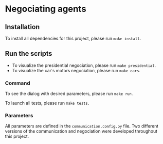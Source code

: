 # Negociating agents

## Installation

To install all dependencies for this project, please run `make install`.

## Run the scripts

- To visualize the presidential negociation, please run `make presidential`.
- To visualize the car's motors negociation, please run `make cars`.

### Command

To see the dialog with desired parameters, please run `make run`.

To launch all tests, please run `make tests`.

### Parameters

All parameters are defined in the `communication.config.py` file.
Two different versions of the communication and negociation were developed throughout this project.